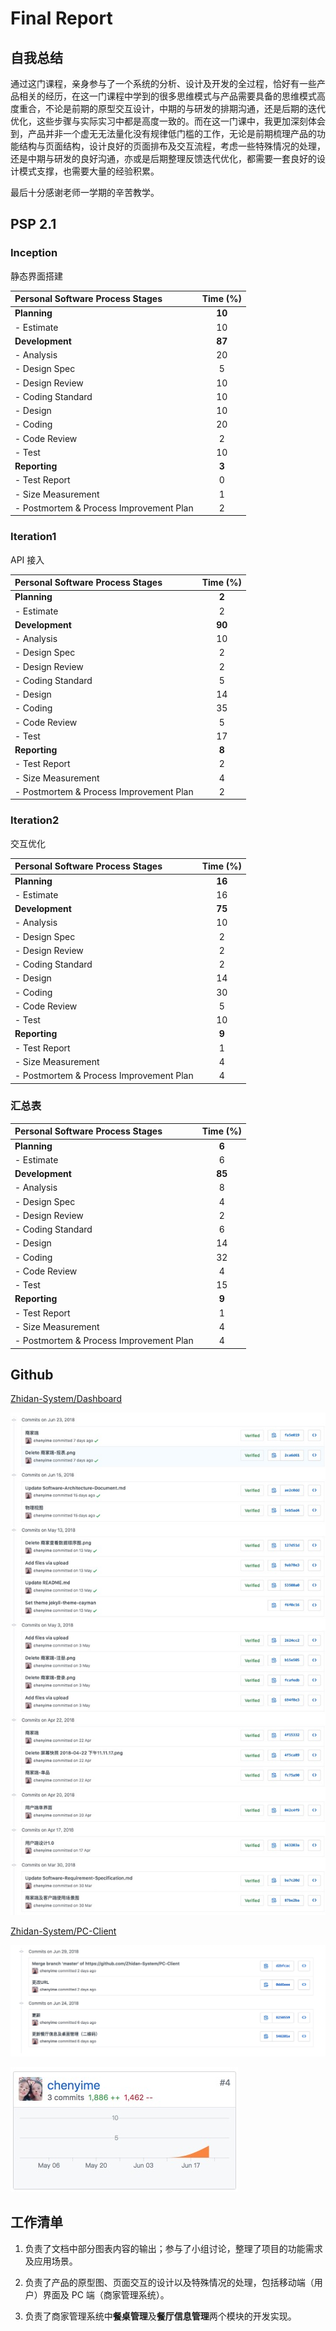 # Final Report

## 自我总结

通过这门课程，亲身参与了一个系统的分析、设计及开发的全过程，恰好有一些产品相关的经历，在这一门课程中学到的很多思维模式与产品需要具备的思维模式高度重合，不论是前期的原型交互设计，中期的与研发的排期沟通，还是后期的迭代优化，这些步骤与实际实习中都是高度一致的。而在这一门课中，我更加深刻体会到，产品并非一个虚无无法量化没有规律低门槛的工作，无论是前期梳理产品的功能结构与页面结构，设计良好的页面排布及交互流程，考虑一些特殊情况的处理，还是中期与研发的良好沟通，亦或是后期整理反馈迭代优化，都需要一套良好的设计模式支撑，也需要大量的经验积累。

最后十分感谢老师一学期的辛苦教学。

## PSP 2.1

### Inception

静态界面搭建

| Personal Software Process Stages | Time (%) |
|:----|:-----------:|
| **Planning** | **10** |
| - Estimate | 10 |
| **Development** | **87** |
| - Analysis | 20 |
| - Design Spec | 5 |
| - Design Review| 10 |
| - Coding Standard| 10 |
| - Design | 10 | 
| - Coding | 20 |
| - Code Review | 2 |
| - Test | 10 |
| **Reporting** | **3** |
| - Test Report | 0 |
| - Size Measurement | 1 |
| - Postmortem & Process Improvement Plan | 2 |


### Iteration1

API 接入

| Personal Software Process Stages | Time (%) |
|:----|:-----------:|
| **Planning** | **2** |
| - Estimate | 2 |
| **Development** | **90** |
| - Analysis | 10 |
| - Design Spec | 2 |
| - Design Review| 2 |
| - Coding Standard| 5 |
| - Design | 14 | 
| - Coding | 35 |
| - Code Review | 5 |
| - Test | 17 |
| **Reporting** | **8** |
| - Test Report | 2 |
| - Size Measurement | 4 |
| - Postmortem & Process Improvement Plan | 2 |


### Iteration2

交互优化

| Personal Software Process Stages | Time (%) |
|:----|:-----------:|
| **Planning** | **16** |
| - Estimate | 16 |
| **Development** | **75** |
| - Analysis | 10 |
| - Design Spec | 2 |
| - Design Review| 2 |
| - Coding Standard| 2 |
| - Design | 14 | 
| - Coding | 30 |
| - Code Review | 5 |
| - Test | 10 |
| **Reporting** | **9** |
| - Test Report | 1 |
| - Size Measurement | 4 |
| - Postmortem & Process Improvement Plan | 4 |


### 汇总表
 
| Personal Software Process Stages | Time (%) |
|:----|:-----------:|
| **Planning** | **6** |
| - Estimate | 6 |
| **Development** | **85** |
| - Analysis | 8 |
| - Design Spec | 4 |
| - Design Review| 2 |
| - Coding Standard| 6 |
| - Design | 14 | 
| - Coding | 32 |
| - Code Review | 4 |
| - Test | 15 |
| **Reporting** | **9** |
| - Test Report | 1 |
| - Size Measurement | 4 |
| - Postmortem & Process Improvement Plan | 4 |


## Github

[Zhidan-System/Dashboard](https://github.com/Zhidan-System/Dashboard/commits?author=chenyime)

![img](./14313081-img/2.jpg)

[Zhidan-System/PC-Client](https://github.com/Zhidan-System/PC-Client/commits?author=chenyime)

![img](./14313081-img/4.jpg)

![img](./14313081-img/3.jpg)

## 工作清单

1. 负责了文档中部分图表内容的输出；参与了小组讨论，整理了项目的功能需求及应用场景。

2. 负责了产品的原型图、页面交互的设计以及特殊情况的处理，包括移动端（用户）界面及 PC 端（商家管理系统）。

3. 负责了商家管理系统中**餐桌管理**及**餐厅信息管理**两个模块的开发实现。


